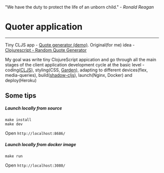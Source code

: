 "We have the duty to protect the life of an unborn child."
 *- Ronald Reagan*

# Quoter application 
---
Tiny CLJS app - [Quote generator (demo)](https://r-quoter.herokuapp.com/). 
Original(for me) idea - [Clojurescript - Random Quote Generator](https://www.youtube.com/watch?v=Sa-MaCmS0gk&ab_channel=KelvinMai)

My goal was write tiny ClojureScript appication and go through all the main stages of the client application development cycle at the basic level - coding([CLJS](https://clojurescript.org/)), styling(CSS, [Garden](https://github.com/noprompt/garden)), adapting to different devices(flex, media-queries), build([shadow-cljs](https://shadow-cljs.github.io/docs/UsersGuide.html)), launch(Nginx, Docker) and deploy(Heroku)

## Some tips
##### Launch locally from source
```
make install
make dev
```
Open `http://localhost:8686/`


##### Launch locally from docker image
```
make run
```
Open `http://localhost:3080/`
